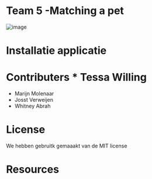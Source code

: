 # Team 5 -Matching a pet 


![image](https://user-images.githubusercontent.com/90154152/161418609-d6aabe2c-5972-4e34-a666-7fe2f3a6ab95.png)


# Installatie applicatie 

# Contributers  * Tessa Willing 
* Marijn Molenaar 
* Josst Verweijen 
* Whitney Abrah 

# License
We hebben gebruitk gemaaakt van de MIT license

# Resources



